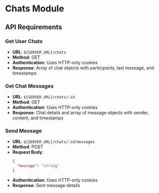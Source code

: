 # Chats Module

## API Requirements

### Get User Chats
- **URL**: `${SERVER_URL}/chats`
- **Method**: GET
- **Authentication**: Uses HTTP-only cookies
- **Response**: Array of chat objects with participants, last message, and timestamps

### Get Chat Messages
- **URL**: `${SERVER_URL}/chats/:id`
- **Method**: GET
- **Authentication**: Uses HTTP-only cookies
- **Response**: Chat details and array of message objects with sender, content, and timestamps

### Send Message
- **URL**: `${SERVER_URL}/chats/:id/messages`
- **Method**: POST
- **Request Body**:
  ```json
  {
    "message": "string"
  }
  ```
- **Authentication**: Uses HTTP-only cookies
- **Response**: Sent message details
